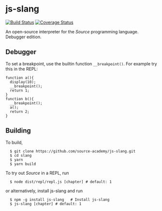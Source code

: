 # js-slang
[![Build Status](https://travis-ci.org/source-academy/js-slang.svg?branch=master)](https://travis-ci.org/source-academy/js-slang) 
[![Coverage Status](https://coveralls.io/repos/github/source-academy/js-slang/badge.svg?branch=master)](https://coveralls.io/github/source-academy/js-slang?branch=master) 

An open-source interpreter for the *Source* programming language. Debugger edition.

## Debugger
To set a breakpoint, use the builtin function `__breakpoint()`.
For example try this in the REPL:
```
function a(){ 
  display(10); 
  __breakpoint();
  return 1;
}
function b(){
  __breakpoint();
  a();
  return 2;
}
```


## Building

To build,
```
  $ git clone https://github.com/source-academy/js-slang.git
  $ cd slang
  $ yarn
  $ yarn build
```
To try out *Source* in a REPL, run

```
  $ node dist/repl/repl.js [chapter] # default: 1
```
or alternatively, install js-slang and run
```
  $ npm -g install js-slang   # Install js-slang
  $ js-slang [chapter] # default: 1
```
